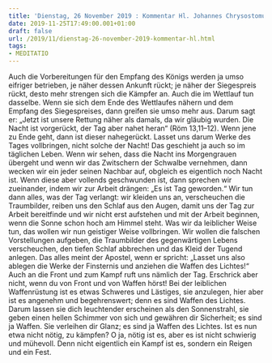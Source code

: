 ```yaml
---
title: 'Dienstag, 26 November 2019 : Kommentar Hl. Johannes Chrysostomus'
date: 2019-11-25T17:49:00.001+01:00
draft: false
url: /2019/11/dienstag-26-november-2019-kommentar-hl.html
tags: 
- MEDITATIO
---
```


Auch die Vorbereitungen für den Empfang des Königs werden ja umso eifriger betrieben, je näher dessen Ankunft rückt; je näher der Siegespreis rückt, desto mehr strengen sich die Kämpfer an. Auch die im Wettlauf tun dasselbe. Wenn sie sich dem Ende des Wettlaufes nähern und dem Empfang des Siegespreises, dann greifen sie umso mehr aus. Darum sagt er: „Jetzt ist unsere Rettung näher als damals, da wir gläubig wurden. Die Nacht ist vorgerückt, der Tag aber nahet heran“ (Röm 13,11–12). Wenn jene zu Ende geht, dann ist dieser nahegerückt. Lasset uns darum Werke des Tages vollbringen, nicht solche der Nacht! Das geschieht ja auch so im täglichen Leben. Wenn wir sehen, dass die Nacht ins Morgengrauen übergeht und wenn wir das Zwitschern der Schwalbe vernehmen, dann wecken wir ein jeder seinen Nachbar auf, obgleich es eigentlich noch Nacht ist. Wenn diese aber vollends geschwunden ist, dann sprechen wir zueinander, indem wir zur Arbeit drängen: „Es ist Tag geworden.“ Wir tun dann alles, was der Tag verlangt: wir kleiden uns an, verscheuchen die Traumbilder, reiben uns den Schlaf aus den Augen, damit uns der Tag zur Arbeit bereitfinde und wir nicht erst aufstehen und mit der Arbeit beginnen, wenn die Sonne schon hoch am Himmel steht. Was wir da leiblicher Weise tun, das wollen wir nun geistiger Weise vollbringen. Wir wollen die falschen Vorstellungen aufgeben, die Traumbilder des gegenwärtigen Lebens verscheuchen, den tiefen Schlaf abbrechen und das Kleid der Tugend anlegen. Das alles meint der Apostel, wenn er spricht: „Lasset uns also ablegen die Werke der Finsternis und anziehen die Waffen des Lichtes!“ Auch an die Front und zum Kampf ruft uns nämlich der Tag. Erschrick aber nicht, wenn du von Front und von Waffen hörst! Bei der leiblichen Waffenrüstung ist es etwas Schweres und Lästiges, sie anzulegen, hier aber ist es angenehm und begehrenswert; denn es sind Waffen des Lichtes. Darum lassen sie dich leuchtender erscheinen als den Sonnenstrahl, sie geben einen hellen Schimmer von sich und gewähren dir Sicherheit; es sind ja Waffen. Sie verleihen dir Glanz; es sind ja Waffen des Lichtes. Ist es nun etwa nicht nötig, zu kämpfen? O ja, nötig ist es, aber es ist nicht schwierig und mühevoll. Denn nicht eigentlich ein Kampf ist es, sondern ein Reigen und ein Fest.